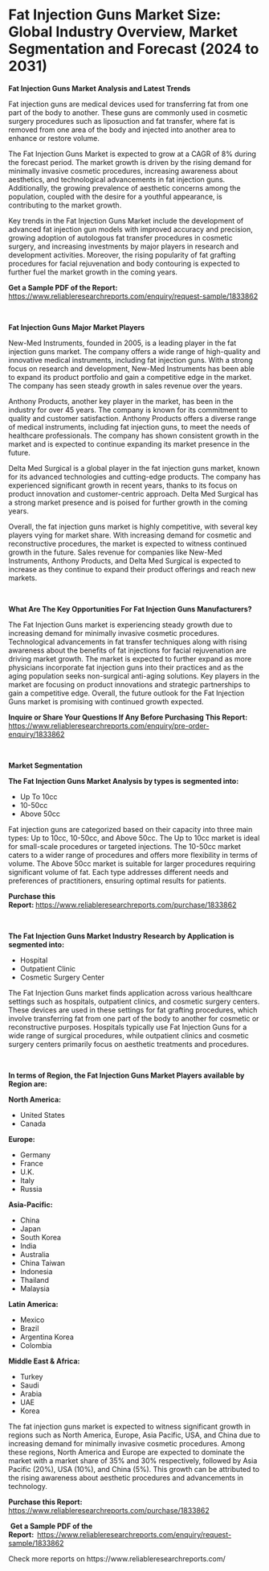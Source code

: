 <p><h1>Fat Injection Guns Market Size: Global Industry Overview, Market Segmentation and Forecast (2024 to 2031)</h1></p><p><strong>Fat Injection Guns Market Analysis and Latest Trends</strong></p>
<p><p>Fat injection guns are medical devices used for transferring fat from one part of the body to another. These guns are commonly used in cosmetic surgery procedures such as liposuction and fat transfer, where fat is removed from one area of the body and injected into another area to enhance or restore volume. </p><p>The Fat Injection Guns Market is expected to grow at a CAGR of 8% during the forecast period. The market growth is driven by the rising demand for minimally invasive cosmetic procedures, increasing awareness about aesthetics, and technological advancements in fat injection guns. Additionally, the growing prevalence of aesthetic concerns among the population, coupled with the desire for a youthful appearance, is contributing to the market growth.</p><p>Key trends in the Fat Injection Guns Market include the development of advanced fat injection gun models with improved accuracy and precision, growing adoption of autologous fat transfer procedures in cosmetic surgery, and increasing investments by major players in research and development activities. Moreover, the rising popularity of fat grafting procedures for facial rejuvenation and body contouring is expected to further fuel the market growth in the coming years.</p></p>
<p><strong>Get a Sample PDF of the Report:&nbsp;</strong> <a href="https://www.reliableresearchreports.com/enquiry/request-sample/1833862">https://www.reliableresearchreports.com/enquiry/request-sample/1833862</a></p>
<p>&nbsp;</p>
<p><strong>Fat Injection Guns Major Market Players</strong></p>
<p><p>New-Med Instruments, founded in 2005, is a leading player in the fat injection guns market. The company offers a wide range of high-quality and innovative medical instruments, including fat injection guns. With a strong focus on research and development, New-Med Instruments has been able to expand its product portfolio and gain a competitive edge in the market. The company has seen steady growth in sales revenue over the years.</p><p>Anthony Products, another key player in the market, has been in the industry for over 45 years. The company is known for its commitment to quality and customer satisfaction. Anthony Products offers a diverse range of medical instruments, including fat injection guns, to meet the needs of healthcare professionals. The company has shown consistent growth in the market and is expected to continue expanding its market presence in the future.</p><p>Delta Med Surgical is a global player in the fat injection guns market, known for its advanced technologies and cutting-edge products. The company has experienced significant growth in recent years, thanks to its focus on product innovation and customer-centric approach. Delta Med Surgical has a strong market presence and is poised for further growth in the coming years.</p><p>Overall, the fat injection guns market is highly competitive, with several key players vying for market share. With increasing demand for cosmetic and reconstructive procedures, the market is expected to witness continued growth in the future. Sales revenue for companies like New-Med Instruments, Anthony Products, and Delta Med Surgical is expected to increase as they continue to expand their product offerings and reach new markets.</p></p>
<p>&nbsp;</p>
<p><strong>What Are The Key Opportunities For Fat Injection Guns Manufacturers?</strong></p>
<p><p>The Fat Injection Guns market is experiencing steady growth due to increasing demand for minimally invasive cosmetic procedures. Technological advancements in fat transfer techniques along with rising awareness about the benefits of fat injections for facial rejuvenation are driving market growth. The market is expected to further expand as more physicians incorporate fat injection guns into their practices and as the aging population seeks non-surgical anti-aging solutions. Key players in the market are focusing on product innovations and strategic partnerships to gain a competitive edge. Overall, the future outlook for the Fat Injection Guns market is promising with continued growth expected.</p></p>
<p><strong>Inquire or Share Your Questions If Any Before Purchasing This Report:</strong> <a href="https://www.reliableresearchreports.com/enquiry/pre-order-enquiry/1833862">https://www.reliableresearchreports.com/enquiry/pre-order-enquiry/1833862</a></p>
<p>&nbsp;</p>
<p><strong>Market Segmentation</strong></p>
<p><strong>The Fat Injection Guns Market Analysis by types is segmented into:</strong></p>
<p><ul><li>Up To 10cc</li><li>10-50cc</li><li>Above 50cc</li></ul></p>
<p><p>Fat injection guns are categorized based on their capacity into three main types: Up to 10cc, 10-50cc, and Above 50cc. The Up to 10cc market is ideal for small-scale procedures or targeted injections. The 10-50cc market caters to a wider range of procedures and offers more flexibility in terms of volume. The Above 50cc market is suitable for larger procedures requiring significant volume of fat. Each type addresses different needs and preferences of practitioners, ensuring optimal results for patients.</p></p>
<p><strong>Purchase this Report:&nbsp;</strong><a href="https://www.reliableresearchreports.com/purchase/1833862">https://www.reliableresearchreports.com/purchase/1833862</a></p>
<p>&nbsp;</p>
<p><strong>The Fat Injection Guns Market Industry Research by Application is segmented into:</strong></p>
<p><ul><li>Hospital</li><li>Outpatient Clinic</li><li>Cosmetic Surgery Center</li></ul></p>
<p><p>The Fat Injection Guns market finds application across various healthcare settings such as hospitals, outpatient clinics, and cosmetic surgery centers. These devices are used in these settings for fat grafting procedures, which involve transferring fat from one part of the body to another for cosmetic or reconstructive purposes. Hospitals typically use Fat Injection Guns for a wide range of surgical procedures, while outpatient clinics and cosmetic surgery centers primarily focus on aesthetic treatments and procedures.</p></p>
<p>&nbsp;</p>
<p><strong>In terms of Region, the Fat Injection Guns Market Players available by Region are:</strong></p>
<p>
    <p> <strong> North America: </strong>
        <ul>
            <li>United States</li>
            <li>Canada</li>
        </ul>
        </p> 
    <p> <strong> Europe: </strong>
        <ul>
            <li>Germany</li>
            <li>France</li>
            <li>U.K.</li>
            <li>Italy</li>
            <li>Russia</li>
        </ul>
        </p> 
    <p> <strong> Asia-Pacific: </strong>
        <ul>
            <li>China</li>
            <li>Japan</li>
            <li>South Korea</li>
            <li>India</li>
            <li>Australia</li>
            <li>China Taiwan</li>
            <li>Indonesia</li>
            <li>Thailand</li>
            <li>Malaysia</li>
        </ul>
        </p> 
    <p> <strong> Latin America: </strong>
        <ul>
            <li>Mexico</li>
            <li>Brazil</li>
            <li>Argentina Korea</li>
            <li>Colombia</li>
        </ul>
        </p> 
    <p> <strong> Middle East & Africa: </strong>
        <ul>
            <li>Turkey</li>
            <li>Saudi</li>
            <li>Arabia</li>
            <li>UAE</li>
            <li>Korea</li>
        </ul>
    </p>
    </p>
<p><p>The fat injection guns market is expected to witness significant growth in regions such as North America, Europe, Asia Pacific, USA, and China due to increasing demand for minimally invasive cosmetic procedures. Among these regions, North America and Europe are expected to dominate the market with a market share of 35% and 30% respectively, followed by Asia Pacific (20%), USA (10%), and China (5%). This growth can be attributed to the rising awareness about aesthetic procedures and advancements in technology.</p></p>
<p><strong>Purchase this Report: </strong><a href="https://www.reliableresearchreports.com/purchase/1833862">https://www.reliableresearchreports.com/purchase/1833862</a></p>
<p>&nbsp;<strong>Get a Sample PDF of the Report:&nbsp;&nbsp;</strong><a href="https://www.reliableresearchreports.com/enquiry/request-sample/1833862">https://www.reliableresearchreports.com/enquiry/request-sample/1833862</a></p>
<p><strong></strong></p>
<p>Check more reports on https://www.reliableresearchreports.com/</p>